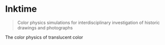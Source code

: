 # Inktime
> Color physics simulations for interdisciplinary investigation of historic drawings and photographs


The color physics of translucent color 
